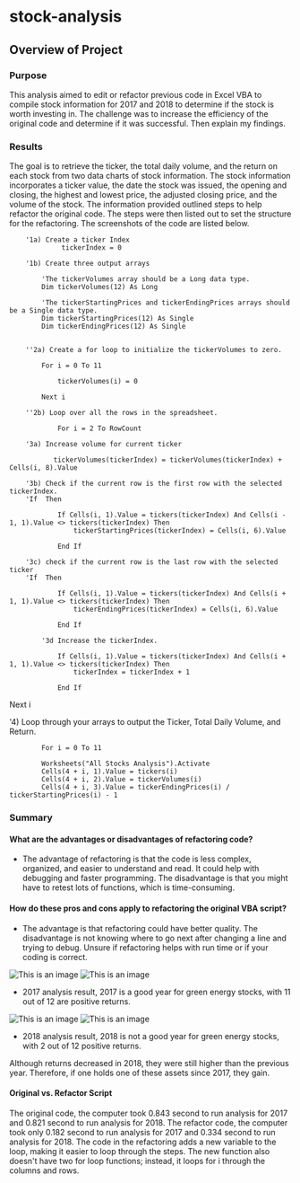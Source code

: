 # stock-analysis

## Overview of Project

### Purpose

This analysis aimed to edit or refactor previous code in Excel VBA to compile stock information for 2017 and 2018 to determine if the stock is worth investing in. The challenge was to increase the efficiency of the original code and determine if it was successful. Then explain my findings. 

### Results

The goal is to retrieve the ticker, the total daily volume, and the return on each stock from two data charts of stock information. The stock information incorporates a ticker value, the date the stock was issued, the opening and closing, the highest and lowest price, the adjusted closing price, and the volume of the stock. The information provided outlined steps to help refactor the original code. The steps were then listed out to set the structure for the refactoring. The screenshots of the code are listed below.


        '1a) Create a ticker Index
                 tickerIndex = 0

        '1b) Create three output arrays
        
            'The tickerVolumes array should be a Long data type.
            Dim tickerVolumes(12) As Long
            
            'The tickerStartingPrices and tickerEndingPrices arrays should be a Single data type.
            Dim tickerStartingPrices(12) As Single
            Dim tickerEndingPrices(12) As Single

    
        ''2a) Create a for loop to initialize the tickerVolumes to zero.

            For i = 0 To 11
            
                tickerVolumes(i) = 0

            Next i

        ''2b) Loop over all the rows in the spreadsheet.
        
                For i = 2 To RowCount

        '3a) Increase volume for current ticker
        
               tickerVolumes(tickerIndex) = tickerVolumes(tickerIndex) + Cells(i, 8).Value
        
        '3b) Check if the current row is the first row with the selected tickerIndex.
        'If  Then
    
                If Cells(i, 1).Value = tickers(tickerIndex) And Cells(i - 1, 1).Value <> tickers(tickerIndex) Then
                    tickerStartingPrices(tickerIndex) = Cells(i, 6).Value
                
                End If
        
        '3c) check if the current row is the last row with the selected ticker
        'If  Then
    
                If Cells(i, 1).Value = tickers(tickerIndex) And Cells(i + 1, 1).Value <> tickers(tickerIndex) Then
                    tickerEndingPrices(tickerIndex) = Cells(i, 6).Value
                    
                End If
            
            '3d Increase the tickerIndex.
    
                If Cells(i, 1).Value = tickers(tickerIndex) And Cells(i + 1, 1).Value <> tickers(tickerIndex) Then
                    tickerIndex = tickerIndex + 1
                    
                End If

Next i

'4) Loop through your arrays to output the Ticker, Total Daily Volume, and Return.

            For i = 0 To 11
    
            Worksheets("All Stocks Analysis").Activate
            Cells(4 + i, 1).Value = tickers(i)
            Cells(4 + i, 2).Value = tickerVolumes(i)
            Cells(4 + i, 3).Value = tickerEndingPrices(i) / tickerStartingPrices(i) - 1



### Summary

#### What are the advantages or disadvantages of refactoring code?

* The advantage of refactoring is that the code is less complex, organized, and easier to understand and read. It could help with debugging and faster programming. The disadvantage is that you might have to retest lots of functions, which is time-consuming.

#### How do these pros and cons apply to refactoring the original VBA script?

* The advantage is that refactoring could have better quality. The disadvantage is not knowing where to go next after changing a line and trying to debug. Unsure if refactoring helps with run time or if your coding is correct.

![This is an image](https://github.com/Wrancher123/stock-analysis/blob/main/Resources/VBA_Challenge_2017.png)
![This is an image]([https://github.com/Wrancher123/stock-analysis/blob/main/Resources/VBA_Challenge_2017.png](https://github.com/Wrancher123/Stock-Analysis/blob/main/Resources/VBA_Challenge_2017.png%202.png))

* 2017 analysis result, 2017 is a good year for green energy stocks, with 11 out of 12 are positive returns. 

![This is an image](https://github.com/Wrancher123/stock-analysis/blob/main/Resources/VBA_Challenge_2018.png%20.png)
![This is an image]([https://github.com/Wrancher123/stock-analysis/blob/main/Resources/VBA_Challenge_2018.png%20.png](https://github.com/Wrancher123/Stock-Analysis/blob/main/Resources/VBA_Challenge_2018.png%202.png))

* 2018 analysis result, 2018 is not a good year for green energy stocks, with 2 out of 12 positive returns.

Although returns decreased in 2018, they were still higher than the previous year. Therefore, if one holds one of these assets since 2017, they gain.

#### Original vs. Refactor Script

The original code, the computer took 0.843 second to run analysis for 2017 and 0.821 second to run analysis for 2018.
The refactor code, the computer took only 0.182 second to run analysis for 2017 and 0.334 second to run analysis for 2018.
The code in the refactoring adds a new variable to the loop, making it easier to loop through the steps. The new function also doesn't have two for loop functions; instead, it loops for i through the columns and rows.
